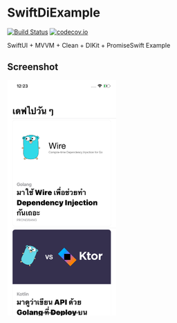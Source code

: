 #  SwiftDiExample

[![Build Status](https://travis-ci.org/codecov/SwiftDiExample.svg)](https://travis-ci.org/codecov/SwiftDiExample) [![codecov.io](https://codecov.io/gh/codecov/SwiftDiExample/branch/master/graphs/badge.svg)](https://codecov.io/gh/codecov/SwiftDiExample/branch/master)

SwiftUI + MVVM + Clean + DIKit + PromiseSwift Example


## Screenshot

<img src="https://github.com/prongbang/SwiftDiExample/blob/master/Screenshot/feed.png?raw=true" style="width: 50%;"/>

